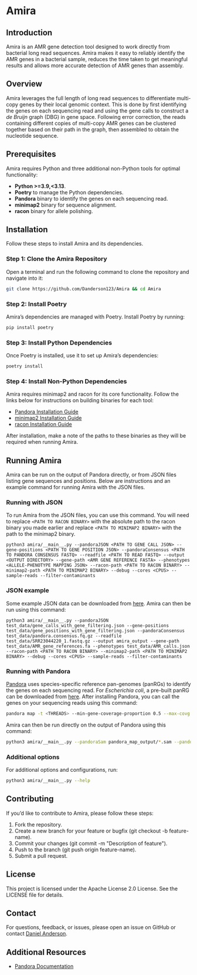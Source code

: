# Amira

## Introduction

Amira is an AMR gene detection tool designed to work directly from bacterial long read sequences. Amira makes it easy to reliably identify the AMR genes in a bacterial sample, reduces the time taken to get meaningful results and allows more accurate detection of AMR genes than assembly.

## Overview

Amira leverages the full length of long read sequences to differentiate multi-copy genes by their local genomic context. This is done by first identifying the genes on each sequencing read and using the gene calls to construct a *de Bruijn* graph (DBG) in gene space. Following error correction, the reads containing different copies of multi-copy AMR genes can be clustered together based on their path in the graph, then assembled to obtain the nucleotide sequence.

## Prerequisites

Amira requires Python and three additional non-Python tools for optimal functionality:

- **Python >=3.9,<3.13**.
- **Poetry** to manage the Python dependencies.
- **Pandora** binary to identify the genes on each sequencing read.
- **minimap2** binary for sequence alignment.
- **racon** binary for allele polishing.

## Installation

Follow these steps to install Amira and its dependencies.

### Step 1: Clone the Amira Repository

Open a terminal and run the following command to clone the repository and navigate into it:
```bash
git clone https://github.com/Danderson123/Amira && cd Amira
```
### Step 2: Install Poetry
Amira’s dependencies are managed with Poetry. Install Poetry by running:
```bash
pip install poetry
```
### Step 3: Install Python Dependencies
Once Poetry is installed, use it to set up Amira’s dependencies:

```bash
poetry install
```
###  Step 4: Install Non-Python Dependencies
Amira requires minimap2 and racon for its core functionality. Follow the links below for instructions on building binaries for each tool:

- [Pandora Installation Guide](https://github.com/iqbal-lab-org/pandora?tab=readme-ov-file#installation)
- [minimap2 Installation Guide](https://github.com/lh3/minimap2)
- [racon Installation Guide](https://github.com/isovic/racon)

After installation, make a note of the paths to these binaries as they will be required when running Amira.

## Running Amira
Amira can be run on the output of Pandora directly, or from JSON files listing gene sequences and positions. Below are instructions and an example command for running Amira with the JSON files.

### Running with JSON
To run Amira from the JSON files, you can use this command. You will need to replace `<PATH TO RACON BINARY>` with the absolute path to the racon binary you made earlier and replace `<PATH TO MINIMAP2 BINARY>` with the path to the minimap2 binary.
```
python3 amira/__main__.py --pandoraJSON <PATH TO GENE CALL JSON> --gene-positions <PATH TO GENE POSITION JSON> --pandoraConsensus <PATH TO PANDORA CONSENSUS FASTQ> --readfile <PATH TO READ FASTQ> --output <OUTPUT DIRECTORY> --gene-path <AMR GENE REFERENCE FASTA> --phenotypes <ALLELE-PHENOTYPE MAPPING JSON> --racon-path <PATH TO RACON BINARY> --minimap2-path <PATH TO MINIMAP2 BINARY> --debug --cores <CPUS> --sample-reads --filter-contaminants
```

### JSON example

Some example JSON data can be downloaded from [here](https://drive.google.com/drive/folders/1mQ8JmzVhFiNkgRy5_1iFQrqV2TLNnlQ4). Amira can then be run using this command:
```
python3 amira/__main__.py --pandoraJSON test_data/gene_calls_with_gene_filtering.json --gene-positions test_data/gene_positions_with_gene_filtering.json --pandoraConsensus test_data/pandora.consensus.fq.gz --readfile test_data/SRR23044220_1.fastq.gz --output amira_output --gene-path test_data/AMR_gene_references.fa --phenotypes test_data/AMR_calls.json --racon-path <PATH TO RACON BINARY> --minimap2-path <PATH TO MINIMAP2 BINARY> --debug --cores <CPUS> --sample-reads --filter-contaminants
```

### Running with Pandora
[Pandora](https://github.com/iqbal-lab-org/pandora) uses species-specific reference pan-genomes (panRGs) to identify the genes on each sequencing read. For *Escherichia coli*, a pre-built panRG can be downloaded from [here](https://drive.google.com/file/d/15uyl7iQei3Ikd2d6oI_XbARXiKmxl-2d/view). After installing Pandora, you can call the genes on your sequencing reads using this command:
```bash
pandora map -t <THREADS> --min-gene-coverage-proportion 0.5 --max-covg 10000 -o pandora_map_output <PANRG PATH> <PATH TO READ FASTQ>
```
Amira can then be run directly on the output of Pandora using this command:
```bash
python3 amira/__main__.py --pandoraSam pandora_map_output/*.sam --pandoraConsensus pandora_map_output/pandora.consensus.fq.gz --readfile <PATH TO READ FASTQ> --output amira_output --gene-path AMR_alleles_unified.fa --minimum-length-proportion 0.5 --maximum-length-proportion 1.5 --cores <CPUS> --phenotypes AMR_calls.json --filter-contaminants --sample-reads
 ```

### Additional options
For additional options and configurations, run:
```bash
python3 amira/__main__.py --help
```

## Contributing
If you’d like to contribute to Amira, please follow these steps:

1. Fork the repository.
2. Create a new branch for your feature or bugfix (git checkout -b feature-name).
3. Commit your changes (git commit -m "Description of feature").
4. Push to the branch (git push origin feature-name).
5. Submit a pull request.

## License
This project is licensed under the Apache License 2.0 License. See the LICENSE file for details.

## Contact
For questions, feedback, or issues, please open an issue on GitHub or contact [Daniel Anderson](<mailto:dander@ebi.ac.uk>).

## Additional Resources
* [Pandora Documentation](https://github.com/iqbal-lab-org/pandora/wiki/Usage)